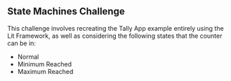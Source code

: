 ## State Machines Challenge
This challenge involves recreating the Tally App example entirely using the Lit Framework, as well as considering the following states that the counter can be in:

- Normal
- Minimum Reached
- Maximum Reached
